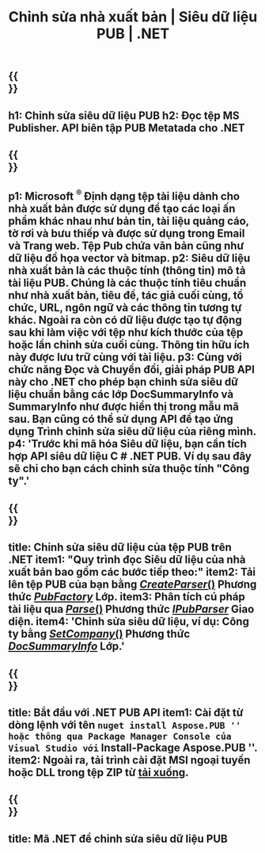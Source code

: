 ﻿---
translation: true
template: /_templates/metadata-net.md
title: Chỉnh sửa nhà xuất bản | Siêu dữ liệu PUB | .NET
description: Đọc Siêu dữ liệu nhà xuất bản bằng Giải pháp API PUB .NET. Native C# .NET API cung cấp cho bạn quyền truy cập vào các thuộc tính SummaryInfo và DocSummaryInfo.
url: /net/metadata/pub/
metakeywords: 'chỉnh sửa siêu dữ liệu pub net, siêu dữ liệu tệp pub C #, trình chỉnh sửa siêu dữ liệu nhà xuất bản .net, đọc siêu dữ liệu tệp pub C #, đọc siêu dữ liệu pub .net'
family: pub
platformtag: net
feature: metadata
aliases: / net / siêu dữ liệu /
---

{{<section banner>}}
---
h1: Chỉnh sửa siêu dữ liệu PUB
h2: Đọc tệp MS Publisher. API biên tập PUB Metatada cho .NET
---

{{<section overview>}}
---
p1: Microsoft <sup> ® </sup> Định dạng tệp tài liệu dành cho nhà xuất bản được sử dụng để tạo các loại ấn phẩm khác nhau như bản tin, tài liệu quảng cáo, tờ rơi và bưu thiếp và được sử dụng trong Email và Trang web. Tệp Pub chứa văn bản cũng như dữ liệu đồ họa vector và bitmap.
p2: Siêu dữ liệu nhà xuất bản là các thuộc tính (thông tin) mô tả tài liệu PUB. Chúng là các thuộc tính tiêu chuẩn như nhà xuất bản, tiêu đề, tác giả cuối cùng, tổ chức, URL, ngôn ngữ và các thông tin tương tự khác. Ngoài ra còn có dữ liệu được tạo tự động sau khi làm việc với tệp như kích thước của tệp hoặc lần chỉnh sửa cuối cùng. Thông tin hữu ích này được lưu trữ cùng với tài liệu.
p3: Cùng với chức năng Đọc và Chuyển đổi, giải pháp PUB API này cho .NET cho phép bạn chỉnh sửa siêu dữ liệu chuẩn bằng các lớp DocSummaryInfo và SummaryInfo như được hiển thị trong mẫu mã sau. Bạn cũng có thể sử dụng API để tạo ứng dụng Trình chỉnh sửa siêu dữ liệu của riêng mình.
p4: 'Trước khi mã hóa Siêu dữ liệu, bạn cần tích hợp API siêu dữ liệu C # .NET PUB. Ví dụ sau đây sẽ chỉ cho bạn cách chỉnh sửa thuộc tính "Công ty".'
---

{{<section feature1>}}
---
title: Chỉnh sửa siêu dữ liệu của tệp PUB trên .NET
item1: "Quy trình đọc Siêu dữ liệu của nhà xuất bản bao gồm các bước tiếp theo:"
item2: Tải lên tệp PUB của bạn bằng [*CreateParser*()](https://reference.aspose.com/pub/net/aspose.pub/pubfactory/methods/createparser/index) Phương thức [*PubFactory*](https://reference.aspose.com/pub/net/aspose.pub/pubfactory/) Lớp.
item3: Phân tích cú pháp tài liệu qua [*Parse*()](https://reference.aspose.com/pub/net/aspose.pub/ipubparser/methods/parse) Phương thức [*IPubParser*](https://reference.aspose.com/pub/net/aspose.pub/ipubparser/) Giao diện.
item4: 'Chỉnh sửa siêu dữ liệu, ví dụ: Công ty bằng [*SetCompany*()](https://reference.aspose.com/pub/net/aspose.pub/docsummaryinfo/methods/setcompany) Phương thức [*DocSummaryInfo*](https://reference.aspose.com/pub/net/aspose.pub/docsummaryinfo) Lớp.'
---

{{<section feature2>}}
---
title: Bắt đầu với .NET PUB API
item1: Cài đặt từ dòng lệnh với tên `` nuget install Aspose.PUB '' hoặc thông qua Package Manager Console của Visual Studio với `` Install-Package Aspose.PUB ''.
item2: Ngoài ra, tải trình cài đặt MSI ngoại tuyến hoặc DLL trong tệp ZIP từ [tải xuống](https://releases.aspose.com/pub/net/).
---

{{<section codeexample>}}
---
title: Mã .NET để chỉnh sửa siêu dữ liệu PUB
---
